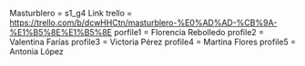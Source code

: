 Masturblero = s1_g4 
Link trello = https://trello.com/b/dcwHHCtn/masturblero-%E0%AD%AD-%CB%9A-%E1%B5%8E%E1%B5%8E
porfile1 = Florencia Rebolledo 
profile2 = Valentina Farías 
profile3 = Victoria Pérez 
profile4 = Martina Flores 
profile5 = Antonia López

